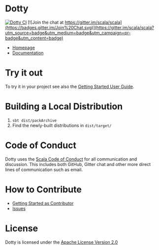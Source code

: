 Dotty
=====
[![Dotty CI](https://github.com/lampepfl/dotty/workflows/Dotty/badge.svg?branch=master)](https://github.com/lampepfl/dotty/actions?query=branch%3Amaster)
[![Join the chat at https://gitter.im/scala/scala](https://badges.gitter.im/Join%20Chat.svg)](https://gitter.im/scala/scala?utm_source=badge&utm_medium=badge&utm_campaign=pr-badge&utm_content=badge)

* [Homepage](http://dotty.epfl.ch)
* [Documentation](https://dotty.epfl.ch/docs)

Try it out
==========
To try it in your project see also the [Getting Started User Guide](https://dotty.epfl.ch/#getting-started).

Building a Local Distribution
=============================
1. `sbt dist/packArchive`
2. Find the newly-built distributions in `dist/target/`

Code of Conduct
===============
Dotty uses the [Scala Code of Conduct](https://www.scala-lang.org/conduct.html)
for all communication and discussion. This includes both GitHub, Gitter chat and
other more direct lines of communication such as email.

How to Contribute
=================
* [Getting Started as Contributor](https://dotty.epfl.ch/docs/contributing/getting-started.html)
* [Issues](https://github.com/lampepfl/dotty/issues?q=is%3Aissue+is%3Aopen+label%3A%22help+wanted%22)

License
=======
Dotty is licensed under the [Apache License Version 2.0](https://www.apache.org/licenses/LICENSE-2.0)

